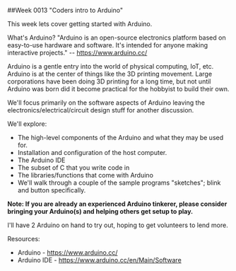 ##Week 0013 "Coders intro to Arduino"

This week lets cover getting started with Arduino. 

What's Arduino? "Arduino is an open-source electronics platform based on easy-to-use hardware and software. It's intended for anyone making interactive projects." -- https://www.arduino.cc/

Arduino is a gentle entry into the world of physical computing, IoT, etc. Arduino is at the center of things like the 3D printing movement. Large corporations have been doing 3D printing for a long time, but not until Arduino was born did it become practical for the hobbyist to build their own.

We'll focus primarily on the software aspects of Arduino leaving the electronics/electrical/circuit design stuff for another discussion.

We'll explore:
* The high-level components of the Arduino and what they may be used for.
* Installation and configuration of the host computer.
* The Arduino IDE
* The subset of C that you write code in
* The libraries/functions that come with Arduino
* We'll walk through a couple of the sample programs "sketches"; blink and button specifically.

**Note: If you are already an experienced Arduino tinkerer, please consider bringing your Arduino(s) and helping others get setup to play.**

I'll have 2 Arduino on hand to try out, hoping to get volunteers to lend more.

Resources:
* Arduino - https://www.arduino.cc/
* Arduino IDE - https://www.arduino.cc/en/Main/Software
